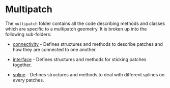 # Multipatch 

The `multipatch` folder contains all the code describing methods and classes which are specific to a multipatch geometry. It is broken up into the following sub-folders:

- [connectivity](./connectivity/README.md) - Defines structures and methods to describe patches and how they are connected to one another.

- [interface](./interfaces/README.md) - Defines structures and methods for sticking patches together.

- [spline](./spline/README.md) - Defines structures and methods to deal with different splines on every patches.
